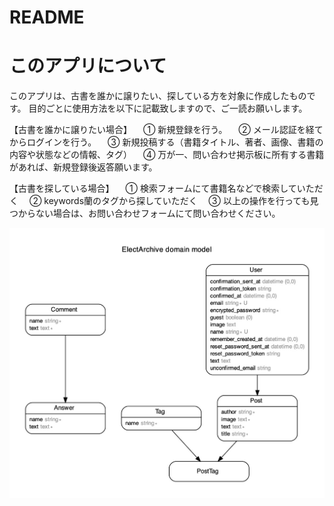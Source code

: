 # README

# このアプリについて

このアプリは、古書を誰かに譲りたい、探している方を対象に作成したものです。
目的ごとに使用方法を以下に記載致しますので、ご一読お願いします。

【古書を誰かに譲りたい場合】
　① 新規登録を行う。
　② メール認証を経てからログインを行う。
　③ 新規投稿する（書籍タイトル、著者、画像、書籍の内容や状態などの情報、タグ）
　④ 万が一、問い合わせ掲示板に所有する書籍があれば、新規登録後返答願います。
 
【古書を探している場合】
　① 検索フォームにて書籍名などで検索していただく
　② keywords蘭のタグから探していただく
　③ 以上の操作を行っても見つからない場合は、お問い合わせフォームにて問い合わせください。

![ER図](https://github.com/watcher041/Elect_Archive/blob/master/erd.jpg)
